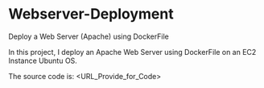 # Webserver-Deployment
Deploy a Web Server (Apache) using DockerFile 

In this project, I deploy an Apache Web Server using DockerFile on an EC2 Instance Ubuntu OS. 

The source code is: <URL_Provide_for_Code>
